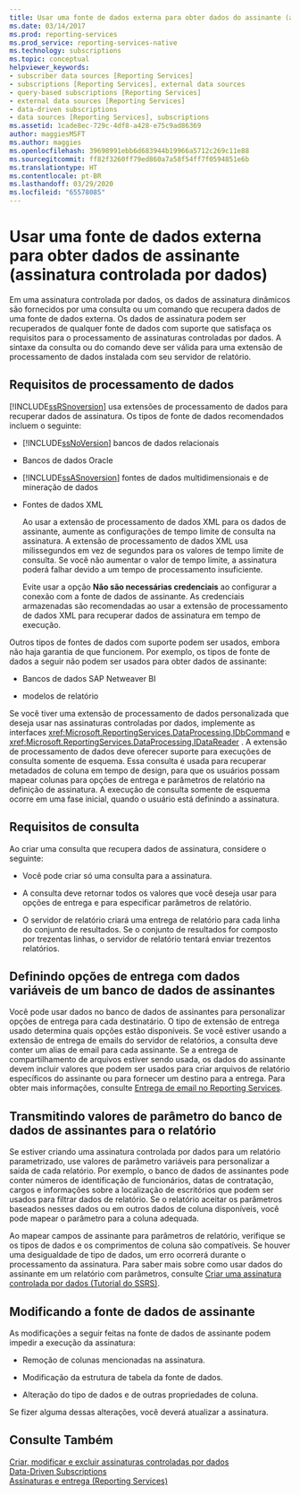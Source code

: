 ```yaml
---
title: Usar uma fonte de dados externa para obter dados do assinante (assinatura controlada por dados) | Microsoft Docs
ms.date: 03/14/2017
ms.prod: reporting-services
ms.prod_service: reporting-services-native
ms.technology: subscriptions
ms.topic: conceptual
helpviewer_keywords:
- subscriber data sources [Reporting Services]
- subscriptions [Reporting Services], external data sources
- query-based subscriptions [Reporting Services]
- external data sources [Reporting Services]
- data-driven subscriptions
- data sources [Reporting Services], subscriptions
ms.assetid: 1cade8ec-729c-4df8-a428-e75c9ad86369
author: maggiesMSFT
ms.author: maggies
ms.openlocfilehash: 39698991ebb6d683944b19966a5712c269c11e88
ms.sourcegitcommit: ff82f3260ff79ed860a7a58f54ff7f0594851e6b
ms.translationtype: HT
ms.contentlocale: pt-BR
ms.lasthandoff: 03/29/2020
ms.locfileid: "65578085"
---
```

# <a name="use-an-external-data-source-for-subscriber-data-data-driven-subscription"></a>Usar uma fonte de dados externa para obter dados de assinante (assinatura controlada por dados)
  Em uma assinatura controlada por dados, os dados de assinatura dinâmicos são fornecidos por uma consulta ou um comando que recupera dados de uma fonte de dados externa. Os dados de assinatura podem ser recuperados de qualquer fonte de dados com suporte que satisfaça os requisitos para o processamento de assinaturas controladas por dados. A sintaxe da consulta ou do comando deve ser válida para uma extensão de processamento de dados instalada com seu servidor de relatório.  
  
## <a name="data-processing-requirements"></a>Requisitos de processamento de dados  
 [!INCLUDE[ssRSnoversion](../../includes/ssrsnoversion-md.md)] usa extensões de processamento de dados para recuperar dados de assinatura. Os tipos de fonte de dados recomendados incluem o seguinte:  
  
-   [!INCLUDE[ssNoVersion](../../includes/ssnoversion-md.md)] bancos de dados relacionais  
  
-   Bancos de dados Oracle  
  
-   [!INCLUDE[ssASnoversion](../../includes/ssasnoversion-md.md)] fontes de dados multidimensionais e de mineração de dados  
  
-   Fontes de dados XML  
  
     Ao usar a extensão de processamento de dados XML para os dados de assinante, aumente as configurações de tempo limite de consulta na assinatura. A extensão de processamento de dados XML usa milissegundos em vez de segundos para os valores de tempo limite de consulta. Se você não aumentar o valor de tempo limite, a assinatura poderá falhar devido a um tempo de processamento insuficiente.  
  
     Evite usar a opção **Não são necessárias credenciais** ao configurar a conexão com a fonte de dados de assinante. As credenciais armazenadas são recomendadas ao usar a extensão de processamento de dados XML para recuperar dados de assinatura em tempo de execução.  
  
 Outros tipos de fontes de dados com suporte podem ser usados, embora não haja garantia de que funcionem. Por exemplo, os tipos de fonte de dados a seguir não podem ser usados para obter dados de assinante:  
  
-   Bancos de dados SAP Netweaver BI  
  
-   modelos de relatório  
  
 Se você tiver uma extensão de processamento de dados personalizada que deseja usar nas assinaturas controladas por dados, implemente as interfaces <xref:Microsoft.ReportingServices.DataProcessing.IDbCommand> e <xref:Microsoft.ReportingServices.DataProcessing.IDataReader> . A extensão de processamento de dados deve oferecer suporte para execuções de consulta somente de esquema. Essa consulta é usada para recuperar metadados de coluna em tempo de design, para que os usuários possam mapear colunas para opções de entrega e parâmetros de relatório na definição de assinatura. A execução de consulta somente de esquema ocorre em uma fase inicial, quando o usuário está definindo a assinatura.  
  
## <a name="query-requirements"></a>Requisitos de consulta  
 Ao criar uma consulta que recupera dados de assinatura, considere o seguinte:  
  
-   Você pode criar só uma consulta para a assinatura.  
  
-   A consulta deve retornar todos os valores que você deseja usar para opções de entrega e para especificar parâmetros de relatório.  
  
-   O servidor de relatório criará uma entrega de relatório para cada linha do conjunto de resultados. Se o conjunto de resultados for composto por trezentas linhas, o servidor de relatório tentará enviar trezentos relatórios.  
  
## <a name="setting-delivery-options-using-variable-data-from-a-subscriber-database"></a>Definindo opções de entrega com dados variáveis de um banco de dados de assinantes  
 Você pode usar dados no banco de dados de assinantes para personalizar opções de entrega para cada destinatário. O tipo de extensão de entrega usado determina quais opções estão disponíveis. Se você estiver usando a extensão de entrega de emails do servidor de relatórios, a consulta deve conter um alias de email para cada assinante. Se a entrega de compartilhamento de arquivos estiver sendo usada, os dados do assinante devem incluir valores que podem ser usados para criar arquivos de relatório específicos do assinante ou para fornecer um destino para a entrega. Para obter mais informações, consulte [Entrega de email no Reporting Services](../../reporting-services/subscriptions/e-mail-delivery-in-reporting-services.md).  
  
## <a name="passing-parameter-values-from-the-subscriber-database-to-the-report"></a>Transmitindo valores de parâmetro do banco de dados de assinantes para o relatório  
 Se estiver criando uma assinatura controlada por dados para um relatório parametrizado, use valores de parâmetro variáveis para personalizar a saída de cada relatório. Por exemplo, o banco de dados de assinantes pode conter números de identificação de funcionários, datas de contratação, cargos e informações sobre a localização de escritórios que podem ser usados para filtrar dados de relatório. Se o relatório aceitar os parâmetros baseados nesses dados ou em outros dados de coluna disponíveis, você pode mapear o parâmetro para a coluna adequada.  
  
 Ao mapear campos de assinante para parâmetros de relatório, verifique se os tipos de dados e os comprimentos de coluna são compatíveis. Se houver uma desigualdade de tipo de dados, um erro ocorrerá durante o processamento da assinatura. Para saber mais sobre como usar dados do assinante em um relatório com parâmetros, consulte [Criar uma assinatura controlada por dados &#40;Tutorial do SSRS&#41;](../../reporting-services/create-a-data-driven-subscription-ssrs-tutorial.md).  
  
## <a name="modifying-the-subscriber-data-source"></a>Modificando a fonte de dados de assinante  
 As modificações a seguir feitas na fonte de dados de assinante podem impedir a execução da assinatura:  
  
-   Remoção de colunas mencionadas na assinatura.  
  
-   Modificação da estrutura de tabela da fonte de dados.  
  
-   Alteração do tipo de dados e de outras propriedades de coluna.  
  
 Se fizer alguma dessas alterações, você deverá atualizar a assinatura.  
  
## <a name="see-also"></a>Consulte Também  
 [Criar, modificar e excluir assinaturas controladas por dados](../../reporting-services/subscriptions/create-modify-and-delete-data-driven-subscriptions.md)   
 [Data-Driven Subscriptions](../../reporting-services/subscriptions/data-driven-subscriptions.md)   
 [Assinaturas e entrega &#40;Reporting Services&#41;](../../reporting-services/subscriptions/subscriptions-and-delivery-reporting-services.md)  
  
  
